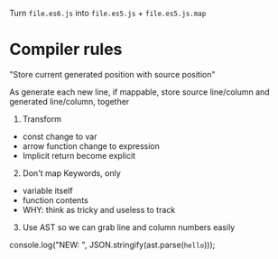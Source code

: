 Turn `file.es6.js` into `file.es5.js` + `file.es5.js.map`

# Compiler rules

"Store current generated position with source position"

As generate each new line, if mappable, store source line/column and generated line/column, together

1. Transform

- const change to var
- arrow function change to expression
- Implicit return become explicit

2. Don't map Keywords, only

- variable itself
- function contents
- WHY: think as tricky and useless to track

3. Use AST so we can grab line and column numbers easily

console.log("NEW: ", JSON.stringify(ast.parse(`hello`)));

